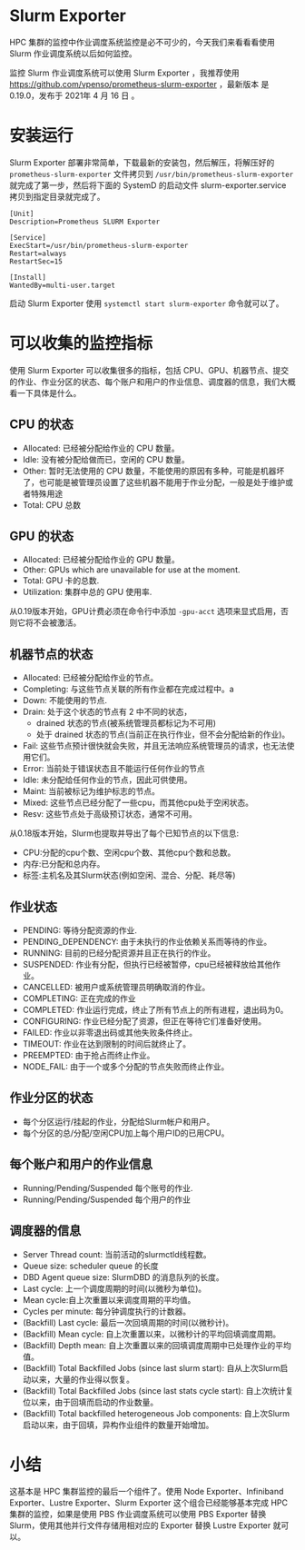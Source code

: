 # Slurm Exporter

HPC 集群的监控中作业调度系统监控是必不可少的，今天我们来看看看使用 Slurm 作业调度系统以后如何监控。

监控 Slurm 作业调度系统可以使用 Slurm Exporter ，我推荐使用 https://github.com/vpenso/prometheus-slurm-exporter ，最新版本 是 0.19.0，发布于 2021年 4 月 16 日 。

# 安装运行

Slurm Exporter 部署非常简单，下载最新的安装包，然后解压，将解压好的 `prometheus-slurm-exporter` 文件拷贝到 `/usr/bin/prometheus-slurm-exporter ` 就完成了第一步，然后将下面的 SystemD 的启动文件 slurm-exporter.service 拷贝到指定目录就完成了。


```
[Unit]
Description=Prometheus SLURM Exporter

[Service]
ExecStart=/usr/bin/prometheus-slurm-exporter
Restart=always
RestartSec=15

[Install]
WantedBy=multi-user.target
```

启动 Slurm Exporter 使用 `systemctl start slurm-exporter` 命令就可以了。

# 可以收集的监控指标
使用 Slurm Exporter 可以收集很多的指标，包括 CPU、GPU、机器节点、提交的作业、作业分区的状态、每个账户和用户的作业信息、调度器的信息，我们大概看一下具体是什么。
## CPU 的状态

* Allocated: 已经被分配给作业的 CPU 数量。
* Idle: 没有被分配给做而已，空闲的 CPU 数量。
* Other: 暂时无法使用的 CPU 数量，不能使用的原因有多种，可能是机器坏了，也可能是被管理员设置了这些机器不能用于作业分配，一般是处于维护或者特殊用途
* Total: CPU 总数


## GPU 的状态


* Allocated: 已经被分配给作业的 GPU 数量。
* Other: GPUs which are unavailable for use at the moment.
* Total: GPU 卡的总数.
* Utilization: 集群中总的 GPU 使用率.

从0.19版本开始，GPU计费必须在命令行中添加 `-gpu-acct` 选项来显式启用，否则它将不会被激活。

## 机器节点的状态
* Allocated: 已经被分配给作业的节点。
* Completing: 与这些节点关联的所有作业都在完成过程中。a
* Down: 不能使用的节点.
* Drain: 处于这个状态的节点有 2 中不同的状态，
  - drained 状态的节点(被系统管理员都标记为不可用)
  - 处于 drained 状态的节点(当前正在执行作业，但不会分配给新的作业)。
* Fail: 这些节点预计很快就会失败，并且无法响应系统管理员的请求，也无法使用它们。
* Error: 当前处于错误状态且不能运行任何作业的节点
* Idle: 未分配给任何作业的节点，因此可供使用。
* Maint: 当前被标记为维护标志的节点。
* Mixed: 这些节点已经分配了一些cpu，而其他cpu处于空闲状态。
* Resv: 这些节点处于高级预订状态，通常不可用。

从0.18版本开始，Slurm也提取并导出了每个已知节点的以下信息:

* CPU:分配的cpu个数、空闲cpu个数、其他cpu个数和总数。
* 内存:已分配和总内存。
* 标签:主机名及其Slurm状态(例如空闲、混合、分配、耗尽等)

## 作业状态

* PENDING: 等待分配资源的作业.
* PENDING_DEPENDENCY: 由于未执行的作业依赖关系而等待的作业。
* RUNNING: 目前的已经分配资源并且正在执行的作业。
* SUSPENDED: 作业有分配，但执行已经被暂停，cpu已经被释放给其他作业。
* CANCELLED: 被用户或系统管理员明确取消的作业。
* COMPLETING: 正在完成的作业
* COMPLETED: 作业运行完成，终止了所有节点上的所有进程，退出码为0。
* CONFIGURING: 作业已经分配了资源，但正在等待它们准备好使用。
* FAILED: 作业以非零退出码或其他失败条件终止。
* TIMEOUT: 作业在达到限制的时间后就终止了。
* PREEMPTED: 由于抢占而终止作业。
* NODE_FAIL: 由于一个或多个分配的节点失败而终止作业。
## 作业分区的状态

* 每个分区运行/挂起的作业，分配给Slurm帐户和用户。
* 每个分区的总/分配/空闲CPU加上每个用户ID的已用CPU。

## 每个账户和用户的作业信息

* Running/Pending/Suspended 每个账号的作业.
* Running/Pending/Suspended 每个用户的作业

## 调度器的信息

* Server Thread count: 当前活动的slurmctld线程数。
* Queue size: scheduler queue 的长度
* DBD Agent queue size: SlurmDBD 的消息队列的长度。
* Last cycle: 上一个调度周期的时间(以微秒为单位)。
* Mean cycle:自上次重置以来调度周期的平均值。
* Cycles per minute: 每分钟调度执行的计数器。
* (Backfill) Last cycle: 最后一次回填周期的时间(以微秒计)。
* (Backfill) Mean cycle: 自上次重置以来，以微秒计的平均回填调度周期。
* (Backfill) Depth mean: 自上次重置以来的回填调度周期中已处理作业的平均值。
* (Backfill) Total Backfilled Jobs (since last slurm start): 自从上次Slurm启动以来，大量的作业得以恢复。
* (Backfill) Total Backfilled Jobs (since last stats cycle start): 自上次统计复位以来，由于回填而启动的作业数量。
* (Backfill) Total backfilled heterogeneous Job components: 自上次Slurm启动以来，由于回填，异构作业组件的数量开始增加。

# 小结

这基本是 HPC 集群监控的最后一个组件了。使用 Node Exporter、Infiniband Exporter、Lustre Exporter、Slurm Exporter 这个组合已经能够基本完成 HPC 集群的监控，如果是使用 PBS 作业调度系统可以使用 PBS Exporter 替换 Slurm，使用其他并行文件存储用相对应的 Exporter 替换 Lustre Exporter 就可以。
